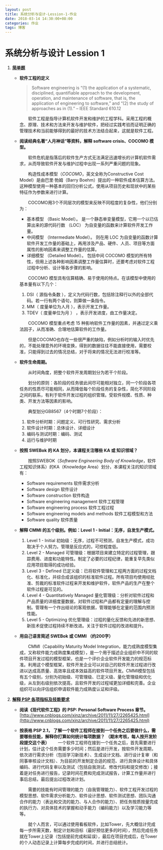 ```yaml
---
layout: post
title: 系统分析与设计-Lession-1-作业
date: 2018-03-14 14:30:00+08:00
categories: 作业
tags: 博客
---
```


# 系统分析与设计 Lession 1

1. **<u>简单题</u>**
   - **软件工程的定义**
     > Software engineering is “(1) the application of a systematic, disciplined, quantifiable approach to the development, operation, and maintenance of software, that is, the application of engineering to software,” and “(2) the study of approaches as in (1).” – IEEE Standard 610.12

     ​　　软件工程是指导计算机软件开发和维护的工程学科。采用工程的概念、原理、技术和方法来开发与维护软件，把经过实践考验而证明正确的管理技术和当前能够得到的最好的技术方法结合起来，这就是软件工程。
   - **阅读经典名著“人月神话”等资料，解释 software crisis、COCOMO 模型。**

     ​　　软件危机是指落后的软件生产方式无法满足迅速增长的计算机软件需求，从而导致软件开发与维护过程中出现一系列严重问题的现象。

     ​　　构造性成本模型（*COCOMO*，英文全称为Constructive Cost Model）是由巴里·勃姆（Barry Boehm）提出的一种软件成本估算方法。这种模型使用一种基本的回归分析公式，使用从项目历史和现状中的某些特征作为参数来进行计算。

     　　COCOMO用3个不同层次的模型来反映不同程度的复杂性，他们分别为：

     - 基本模型 （Basic Model）。 是一个静态单变量模型，它用一个以已估算出来的源代码行数 （LOC） 为自变量的函数来计算软件开发工作量。
     - 中间模型 （Intermediate Model）。 则在用 LOC 为自变量的函数计算软件开发工作量的基础上，再用涉及产品、硬件、人员、项目等方面属性的影响因素来调整工作量的估算。
     - 详细模型 （Detailed Model）。 包括中间 COCOMO 模型的所有特性，但用上述各种影响因素调整工作量估算时，还要考虑对软件工程过程中分析、设计等各步骤的影响。

     　　COCOMO 模型具有估算精确、易于使用的特点。在该模型中使用的基本量有以下几个：

     1. DSI（ 源指令条数 ），定义为代码行数，包括除注释行以外的全部代码。若一行有两个语句，则算做一条指令。
     2. MM（ 度量单位为人月 ），表示开发工作量。
     3. TDEV（ 度量单位为月 ） ，表示开发进度，由工作量决定。 

     ​　　COCOMO 模型重点考虑 15 种影响软件工作量的因素，并通过定义乘法因子，从而准确、合理地估算软件的工作量。

     　　但是COCOMO也存在一些很严重的缺陷，例如分析时的输入时优先的，不能处理意外的环境变换，得到的数据往往不能直接使用，需要校准，只能得到过去的情况总结，对于将来的情况无法进行校准等。
   - **软件生命周期。**

     ​　　从时间角度，把整个软件开发周期划分为若干个阶段。

     ​　　划分的原则：各阶段的任务彼此间尽可能相对独立，同一个阶段各项任务的性质尽可能相同，从而降低每个阶段任务的复杂性，简化不同阶段之间的联系，有利于软件开发过程的组织管理。受软件规模、性质、种类、开发方法等因素的影响。

     ​　　典型划分GB8567（4个时期7个阶段）：

     1. 软件分析时期：问题定义、可行性研究、需求分析
     2. 软件设计时期：总体设计、详细设计
     3. 编码与测试时期：编码、测试
     4. 运行与维护时期
   - **按照 SWEBok 的 KA 划分，本课程关注哪些 KA 或 知识领域？**

     ​　　按照SWEBOK（*Software Engineering Body of Knowledge*，软件工程知识体系）的KA（Knowledge Area）划分，本课程关注的知识领域有：

     - Software requirements  软件需求分析
     - Software design  软件设计
     - Software construction  软件构造
     - Software engineering management  软件工程管理
     - Software engineering process  软件工程过程
     - Software engineering models and methods  软件工程模型和方法
     - Software quality  软件质量

   - **解释 CMMI 的五个级别。例如：Level 1 - Initial：无序，自发生产模式。**

     1. Level 1 - Initial 初始级：无序，过程不可预测，自发生产模式，成功取决于个人努力。管理是反应式的，可控程度低。
     2. Level 2 - Managed 可管理级：根据项目来建立特定的过程管理，跟踪费用、进度和功能特性。制定了必要的过程纪律，能重复早先类似应用项目取得的成功经验。
     3. Level 3 - Defined 已定义级：已将软件管理和工程两方面的过程文档化、标准化，并综合成该组织的标准软件过程。所有项目均使用经批准、剪裁的标准软件过程来开发和维护软件，软件产品的生产在整个软件过程是可见的。
     4. Level 4 - Quantitatively Managed 量化管理级：分析对软件过程和产品质量的详细度量数据，对软件过程和产品都有定量的理解与控制。管理有一个作出结论的客观依据，管理能够在定量的范围内预测性能。
     5. Level 5 - Optimizing 优化管理级：过程的量化反馈和先进的新思想、新技术促使过程持续不断改进。关注于软件过程的改进和提升。
   - **用自己语言简述 SWEBok 或 CMMI （约200字）**

     ​　　CMMI（Capability Maturity Model Integration，能力成熟度模型集成，又称软件能力成熟度集成模型），是一个用于描述企业组织中不同的软件项目开发过程的模型框架，也是一个评价企业软件开发能力的规范标准。利用这个模型框架，软件开发企业可以对自己的软件开发过程进行改进以达成高质量、高效率且成本效益高的软件项目开发。CMMI模型包括有五个级别，分别为初始级、可管理级、已定义级、量化管理级和优化级，从左到右级别依次提高，且软件开发的过程域更加详细和完善。企业组织可以向评估组织申请软件能力成熟度认证和评级。

2. **<u>解释 PSP 各项指标及技能要求</u>**
   - **阅读《现代软件工程》的 PSP: Personal Software Process 章节。**
      [http://www.cnblogs.com/xinz/archive/2011/11/27/2265425.html](http://www.cnblogs.com/xinz/archive/2011/11/27/2265425.html)
   - **按表格 PSP 2.1， 了解一个软件工程师在接到一个任务之后要做什么，需要哪些技能，解释你打算如何统计每项数据？ （期末考核，每人按开发阶段提交这个表）**
     ​　　一个软件工程师在接到一个任务之后，首先需要进行计划，估计这个任务需要多少时间；然后是进行开发，按软件开发周期，依次进行需求分析（包括学习新技术）、生成设计文档、进行设计复审（和同事审核设计文档）、为目前的开发制定合适的规范、进行具体设计和具体编码、进行代码复审以及测试（包括自我测试、修改代码和提交修改）；接着是对任务进行报告，记录时间花费和完成测试报告，计算工作量并进行事后总结，最后提出过程改进计划。

     ​　　需要的技能有时间管理的能力（自我管理能力）、软件工程开发过程的模型思想、软件需求分析能力、软件设计思想、软件测试思想、团队沟通合作的能力（表达和交流的能力、与人合作的能力）、把任务按质按量完成的执行力、对具体技术的掌握和动手能力（编码能力）以及学习能力等等。

     ​　　就个人而言，可以通过使用看板软件，比如Tower，先大概估计完成每一步所需天数，制定计划和目标（最好预估更多的时间），然后完成任务就在Tower上记录（包括提前完成和延误），最后在项目完成后，在Tower的个人动态记录上计算每步完成的时间，并进行总结统计。